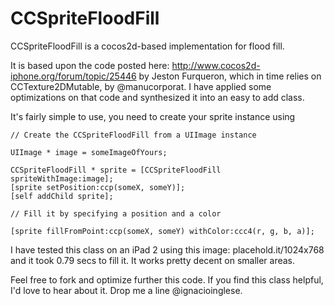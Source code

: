 # CCSpriteFloodFill

CCSpriteFloodFill is a cocos2d-based implementation for flood fill.

It is based upon the code posted here: http://www.cocos2d-iphone.org/forum/topic/25446 by Jeston Furqueron, which in time relies on CCTexture2DMutable, by @manucorporat.
I have applied some optimizations on that code and synthesized it into an easy to add class.

It's fairly simple to use, you need to create your sprite instance using 

    // Create the CCSpriteFloodFill from a UIImage instance

    UIImage * image = someImageOfYours;

    CCSpriteFloodFill * sprite = [CCSpriteFloodFill spriteWithImage:image];
    [sprite setPosition:ccp(someX, someY)];
    [self addChild sprite];

    // Fill it by specifying a position and a color
    
    [sprite fillFromPoint:ccp(someX, someY) withColor:ccc4(r, g, b, a)];

I have tested this class on an iPad 2 using this image: placehold.it/1024x768 and it took 0.79 secs to fill it. It works pretty decent on smaller areas.

Feel free to fork and optimize further this code.
If you find this class helpful, I'd love to hear about it. Drop me a line @ignacioinglese.